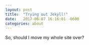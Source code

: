 ```yaml
---
layout: post
title:  "Trying out Jekyll!"
date:   2017-06-07 16:16:01 -0600
categories: about
---
```


So, should I move my whole site over?
